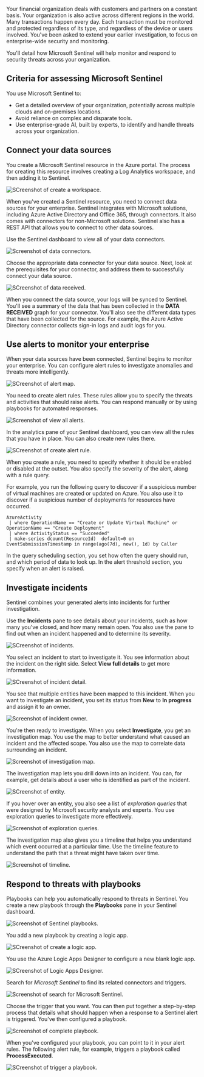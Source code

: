 Your financial organization deals with customers and partners on a constant basis. Your organization is also active across different regions in the world. Many transactions happen every day. Each transaction must be monitored and protected regardless of its type, and regardless of the device or users involved. You've been asked to extend your earlier investigation, to focus on enterprise-wide security and monitoring.

You'll detail how Microsoft Sentinel will help monitor and respond to security threats across your organization.

## Criteria for assessing Microsoft Sentinel

You use Microsoft Sentinel to:

- Get a detailed overview of your organization, potentially across multiple clouds and on-premises locations.
- Avoid reliance on complex and disparate tools.
- Use enterprise-grade AI, built by experts, to identify and handle threats across your organization.

## Connect your data sources

You create a Microsoft Sentinel resource in the Azure portal. The process for creating this resource involves creating a Log Analytics workspace, and then adding it to Sentinel.

![SCreenshot of create a workspace.](../media/7-sentinel-01.png)

When you've created a Sentinel resource, you need to connect data sources for your enterprise. Sentinel integrates with Microsoft solutions, including Azure Active Directory and Office 365, through connectors. It also comes with connectors for non-Microsoft solutions. Sentinel also has a REST API that allows you to connect to other data sources.

Use the Sentinel dashboard to view all of your data connectors.  

![Screenshot of data connectors.](../media/7-sentinel-02.png)

Choose the appropriate data connector for your data source. Next, look at the prerequisites for your connector, and address them to successfully connect your data source.

![SCreenshot of data received.](../media/7-sentinel-03.png)

When you connect the data source, your logs will be synced to Sentinel. You'll see a summary of the data that has been collected in the **DATA RECEIVED** graph for your connector. You'll also see the different data types that have been collected for the source. For example, the Azure Active Directory connector collects sign-in logs and audit logs for you.

## Use alerts to monitor your enterprise

When your data sources have been connected, Sentinel begins to monitor your enterprise. You can configure alert rules to investigate anomalies and threats more intelligently.

![SCreenshot of alert map.](../media/7-sentinel-04.png)

You need to create alert rules. These rules allow you to specify the threats and activities that should raise alerts. You can respond manually or by using playbooks for automated responses.

![Screenshot of view all alerts.](../media/7-sentinel-05.png)

In the analytics pane of your Sentinel dashboard, you can view all the rules that you have in place. You can also create new rules there.

![SCreenshot of create alert rule.](../media/7-sentinel-06.png)

When you create a rule, you need to specify whether it should be enabled or disabled at the outset. You also specify the severity of the alert, along with a rule query.

For example, you run the following query to discover if a suspicious number of virtual machines are created or updated on Azure. You also use it to discover if a suspicious number of deployments for resources have occurred.

```kusto
AzureActivity
 | where OperationName == "Create or Update Virtual Machine" or OperationName == "Create Deployment"
 | where ActivityStatus == "Succeeded"
 | make-series dcount(ResourceId)  default=0 on EventSubmissionTimestamp in range(ago(7d), now(), 1d) by Caller
```

In the query scheduling section, you set how often the query should run, and which period of data to look up. In the alert threshold section, you specify when an alert is raised.

## Investigate incidents

Sentinel combines your generated alerts into incidents for further investigation.

Use the **Incidents** pane to see details about your incidents, such as how many you've closed, and how many remain open. You also use the pane to find out when an incident happened and to determine its severity.

![SCreenshot of incidents.](../media/7-sentinel-07.png)

You select an incident to start to investigate it. You see information about the incident on the right side. Select **View full details** to get more information.

![SCreenshot of incident detail.](../media/7-sentinel-08.png)

You see that multiple entities have been mapped to this incident. When you want to investigate an incident, you set its status from **New** to **In progress** and assign it to an owner.

![Screenshot of incident owner.](../media/7-sentinel-09.png)

You're then ready to investigate. When you select **Investigate**, you get an investigation map. You use the map to better understand what caused an incident and the affected scope. You also use the map to correlate data surrounding an incident.

![Screenshot of investigation map.](../media/7-sentinel-10.png)

The investigation map lets you drill down into an incident. You can, for example, get details about a user who is identified as part of the incident.

![SCreenshot of entity.](../media/7-sentinel-11.png)

If you hover over an entity, you also see a list of *exploration queries* that were designed by Microsoft security analysts and experts. You use exploration queries to investigate more effectively.

![Screenshot of exploration queries.](../media/7-sentinel-12.png)

The investigation map also gives you a timeline that helps you understand which event occurred at a particular time. Use the timeline feature to understand the path that a threat might have taken over time.

![Screenshot of timeline.](../media/7-sentinel-13.png)

## Respond to threats with playbooks

Playbooks can help you automatically respond to threats in Sentinel. You create a new playbook through the **Playbooks** pane in your Sentinel dashboard.

![Screenshot of Sentinel playbooks.](../media/7-sentinel-14.png)

You add a new playbook by creating a logic app.

![SCreenshot of create a logic app.](../media/7-sentinel-15.png)

 You use the Azure Logic Apps Designer to configure a new blank logic app.

![SCreenshot of Logic Apps Designer.](../media/7-sentinel-16.png)

Search for *Microsoft Sentinel* to find its related connectors and triggers.

![Screenshot of search for Microsoft Sentinel.](../media/7-sentinel-17.png)

Choose the trigger that you want. You can then put together a step-by-step process that details what should happen when a response to a Sentinel alert is triggered. You've then configured a playbook.

![Screenshot of complete playbook.](../media/7-sentinel-18.png)

When you've configured your playbook, you can point to it in your alert rules. The following alert rule, for example, triggers a playbook called **ProcessExecuted**.

![SCreenshot of trigger a playbook.](../media/7-sentinel-19.png)
